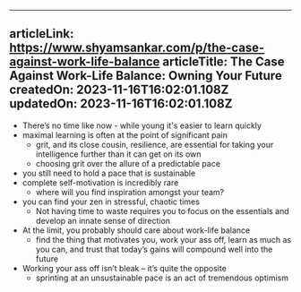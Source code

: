 -----------------------
articleLink: https://www.shyamsankar.com/p/the-case-against-work-life-balance
articleTitle: The Case Against Work-Life Balance: Owning Your Future
createdOn: 2023-11-16T16:02:01.108Z
updatedOn: 2023-11-16T16:02:01.108Z
-----------------------

- There’s no time like now - while young it's easier to learn quickly
- maximal learning is often at the point of significant pain
  - grit, and its close cousin, resilience, are essential for taking your intelligence further than it can get on its own
  - choosing grit over the allure of a predictable pace
- you still need to hold a pace that is sustainable
- complete self-motivation is incredibly rare
  - where will you find inspiration amongst your team?
- you can find your zen in stressful, chaotic times
  - Not having time to waste requires you to focus on the essentials and develop an innate sense of direction
- At the limit, you probably should care about work-life balance
  - find the thing that motivates you, work your ass off, learn as much as you can, and trust that today’s gains will compound well into the future
- Working your ass off isn’t bleak – it’s quite the opposite
  - sprinting at an unsustainable pace is an act of tremendous optimism
